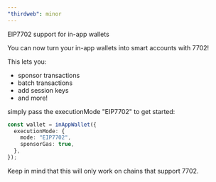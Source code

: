 ```yaml
---
"thirdweb": minor
---
```


EIP7702 support for in-app wallets

You can now turn your in-app wallets into smart accounts with 7702!

This lets you:

- sponsor transactions
- batch transactions
- add session keys
- and more!

simply pass the executionMode "EIP7702" to get started:

```ts
const wallet = inAppWallet({
  executionMode: {
    mode: "EIP7702",
    sponsorGas: true,
  },
});
```

Keep in mind that this will only work on chains that support 7702.
